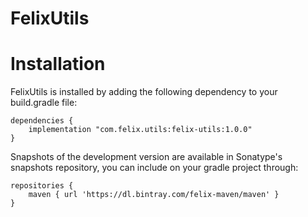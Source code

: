 # FelixUtils
# Installation
FelixUtils is installed by adding the following dependency to your build.gradle file:
```
dependencies {
    implementation "com.felix.utils:felix-utils:1.0.0"
}
```
Snapshots of the development version are available in Sonatype's snapshots repository, you can include on your gradle project through:
```
repositories {
    maven { url 'https://dl.bintray.com/felix-maven/maven' }
}
```

